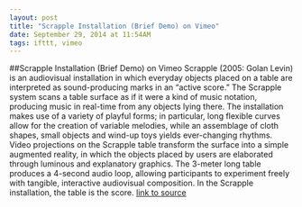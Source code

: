 ```yaml
---
layout: post
title: "Scrapple Installation (Brief Demo) on Vimeo"
date: September 29, 2014 at 11:54AM
tags: ifttt, vimeo
---
```

##Scrapple Installation (Brief Demo) on Vimeo
Scrapple (2005: Golan Levin) is an audiovisual installation in which everyday objects placed on a table are interpreted as sound-producing marks in an “active score.” The Scrapple system scans a table surface as if it were a kind of music notation, producing music in real-time from any objects lying there. The installation makes use of a variety of playful forms; in particular, long flexible curves allow for the creation of variable melodies, while an assemblage of cloth shapes, small objects and wind-up toys yields ever-changing rhythms. Video projections on the Scrapple table transform the surface into a simple augmented reality, in which the objects placed by users are elaborated through luminous and explanatory graphics. The 3-meter long table produces a 4-second audio loop, allowing participants to experiment freely with tangible, interactive audiovisual composition. In the Scrapple installation, the table is the score.
[link to source](http://ift.tt/1ny77yW) 
